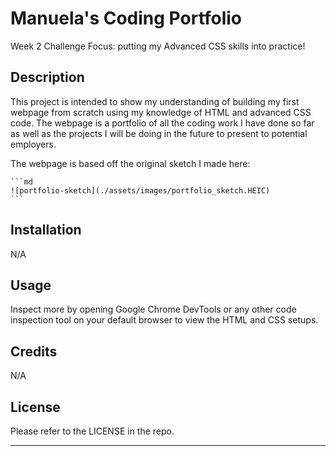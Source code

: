 # Manuela's Coding Portfolio
Week 2 Challenge Focus: putting my Advanced CSS skills into practice!

## Description

This project is intended to show my understanding of building my first webpage from scratch using my knowledge of HTML and advanced CSS code. The webpage is a portfolio of all the coding work I have done so far as well as the projects I will be doing in the future to present to potential employers. 

The webpage is based off the original sketch I made here:

    ```md
    ![portfolio-sketch](./assets/images/portfolio_sketch.HEIC)
    ```


## Installation

N/A

## Usage

Inspect more by opening Google Chrome DevTools or any other code inspection tool on your default browser to view the HTML and CSS setups.  

## Credits

N/A

## License
Please refer to the LICENSE in the repo.

---


